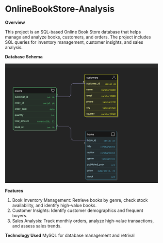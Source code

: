 # OnlineBookStore-Analysis
**Overview**

This project is an SQL-based Online Book Store database that helps manage and analyze books, customers, and orders. 
The project includes SQL queries for inventory management, customer insights, and sales analysis.

**Database Schema**


![Database](Database.png)  






**Features**

1) Book Inventory Management: Retrieve books by genre, check stock availability, and identify high-value books.
2) Customer Insights: Identify customer demographics and frequent buyers.
3) Sales Analysis: Track monthly orders, analyze high-value transactions, and assess sales trends.

**Technology Used**
MySQL for database management and retrival

